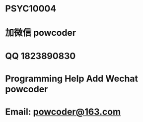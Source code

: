 # PSYC10004
# 加微信 powcoder

# QQ 1823890830

# Programming Help Add Wechat powcoder

# Email: powcoder@163.com

